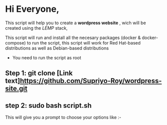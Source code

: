 # Hi Everyone,

This script will help you to create a **wordpress website** , wich will be created using the *LEMP* stack,

This script will run and install all the necesary packages (docker & docker-compose) to run the script, this script will work for Red Hat-based distributions as well as Debian-based distributions

* You need to run the script as root

## Step 1: git clone [Link text]https://github.com/Supriyo-Roy/wordpress-site.git

## step 2: sudo bash script.sh

This will give you a prompt to choose your options like :-

